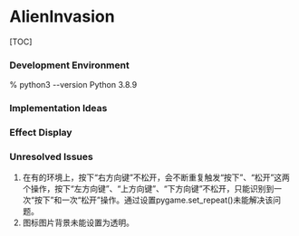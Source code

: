 # AlienInvasion

[TOC]

### Development Environment


% python3 --version
Python 3.8.9



### Implementation Ideas


### Effect Display



### Unresolved Issues

1. 在有的环境上，按下“右方向键”不松开，会不断重复触发“按下”、“松开”这两个操作，按下“左方向键”、“上方向键”、“下方向键”不松开，只能识别到一次“按下”和一次“松开”操作。通过设置pygame.set_repeat()未能解决该问题。
2. 图标图片背景未能设置为透明。


